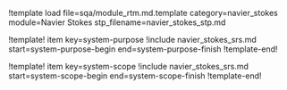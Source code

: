 !template load file=sqa/module_rtm.md.template category=navier_stokes module=Navier Stokes stp_filename=navier_stokes_stp.md

!template! item key=system-purpose
!include navier_stokes_srs.md start=system-purpose-begin end=system-purpose-finish
!template-end!

!template! item key=system-scope
!include navier_stokes_srs.md start=system-scope-begin end=system-scope-finish
!template-end!